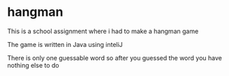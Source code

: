# hangman

This is a school assignment where i had to make a hangman game

The game is written in Java using inteliJ

There is only one guessable word so after you guessed the word you have nothing else to do
